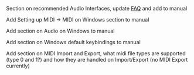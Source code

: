 Section on recommended Audio Interfaces, update
[FAQ](https://community.ardour.org/realfaq) and add to manual

Add Setting up MIDI -> MIDI on Windows section to manual

Add section on Audio on Windows to manual

Add section on Windows default keybindings to manual

Add section on MIDI Import and Export, what midi file types are supported (type
0 and 1?) and how they are handled on Import/Export (no MIDI Export currently)
